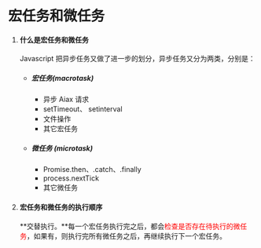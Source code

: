 # 宏任务和微任务

1. #### 什么是宏任务和微任务

   Javascript 把异步任务又做了进一步的划分，异步任务又分为两类，分别是：

   - ##### 宏任务(macrotask)

     - 异步 Aiax 请求
     - setTimeout、 setinterval
     - 文件操作
     - 其它宏任务

   - ##### 微任务 (microtask)

     - Promise.then、.catch、.finally
     - process.nextTick
     - 其它微任务

2. #### 宏任务和微任务的执行顺序

   **交替执行。**每一个宏任务执行完之后，都会<font color="red">检查是否存在待执行的微任务</font>，如果有，则执行完所有微任务之后，再继续执行下一个宏任务。